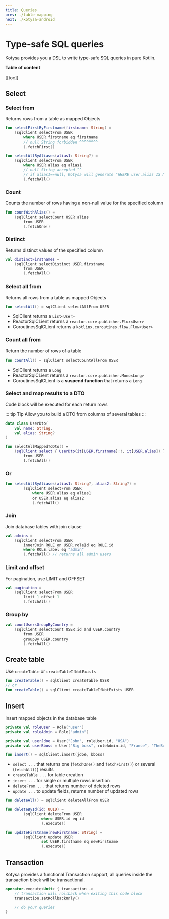 ```yaml
---
title: Queries
prev: ./table-mapping
next: ./kotysa-android
---
```


# Type-safe SQL queries

Kotysa provides you a DSL to write type-safe SQL queries in pure Kotlin.

**Table of content**

[[toc]]

## Select

### Select from

Returns rows from a table as mapped Objects

```kotlin
fun selectFirstByFirstname(firstname: String) =
    (sqlClient selectFrom USER
        where USER.firstname eq firstname
        // null String forbidden ^^^^^^^^
        ).fetchFirst()

fun selectAllByAliases(alias1: String?) =
    (sqlClient selectFrom USER
        where USER.alias eq alias1
        // null String accepted ^^
        // if alias1==null, Kotysa will generate "WHERE user.alias IS NULL" SQL
        ).fetchAll()
```

### Count

Counts the number of rows having a non-null value for the specified column

```kotlin
fun countWithAlias() =
    (sqlClient selectCount USER.alias
        from USER
        ).fetchOne()
```

### Distinct

Returns distinct values of the specified column

```kotlin
val distinctFirstnames =
    (sqlClient selectDistinct USER.firstname
        from USER
        ).fetchAll()
```

### Select all from

Returns all rows from a table as mapped Objects

```kotlin
fun selectAll() = sqlClient selectAllFrom USER
```
* SqlClient returns a `List<User>`
* ReactorSqlCLient returns a `reactor.core.publisher.Flux<User>`
* CoroutinesSqlCLient returns a `kotlinx.coroutines.flow.Flow<User>`

### Count all from

Return the number of rows of a table
```kotlin
fun countAll() = sqlClient selectCountAllFrom USER
```

* SqlClient returns a `Long`
* ReactorSqlCLient returns a `reactor.core.publisher.Mono<Long>`
* CoroutinesSqlCLient is a **suspend function** that returns a `Long`

### Select and map results to a DTO
Code block will be executed for each return rows

::: tip Tip
Allow you to build a DTO from columns of several tables
:::

```kotlin
data class UserDto(
    val name: String,
    val alias: String?
)

fun selectAllMappedToDto() =
    (sqlClient select { UserDto(it[USER.firstname]!!, it[USER.alias]) }
        from USER
        ).fetchAll()
```

### Or

```kotlin
fun selectAllByAliases(alias1: String?, alias2: String?) =
        (sqlClient selectFrom USER
            where USER.alias eq alias1
            or USER.alias eq alias2
            ).fetchAll()
```

### Join

Join database tables with join clause

```kotlin
val admins =
    (sqlClient selectFrom USER
        innerJoin ROLE on USER.roleId eq ROLE.id
        where ROLE.label eq "admin"
        ).fetchAll() // returns all admin users
```

### Limit and offset

For pagination, use LIMIT and OFFSET

```kotlin
val pagination =
    (sqlClient selectFrom USER
        limit 1 offset 1
        ).fetchAll()
```

### Group by

```kotlin
val countUsersGroupByCountry =
    (sqlClient selectCount USER.id and USER.country
        from USER
        groupBy USER.country
        ).fetchAll()
```

## Create table

Use `createTable` or `createTableIfNotExists`

```kotlin
fun createTable() = sqlClient createTable USER
// or
fun createTable() = sqlClient createTableIfNotExists USER
```

## Insert

Insert mapped objects in the database table

```kotlin
private val roleUser = Role("user")
private val roleAdmin = Role("admin")

private val userJdoe = User("John", roleUser.id, "USA")
private val userBboss = User("Big boss", roleAdmin.id, "France", "TheBoss")

fun insert() = sqlClient.insert(jdoe, bboss)
```

* ```select ...``` that returns one (```fetchOne()``` and ```fetchFirst()```) or several (```fetchAll()```) results
* ```createTable ...``` for table creation
* ```insert ...``` for single or multiple rows insertion
* ```deleteFrom ...``` that returns number of deleted rows
* ```update ...``` to update fields, returns number of updated rows

```kotlin
fun deleteAll() = sqlClient deleteAllFrom USER

fun deleteById(id: UUID) =
        (sqlClient deleteFrom USER
                where USER.id eq id
                ).execute()

fun updateFirstname(newFirstname: String) =
        (sqlClient update USER
                set USER.firstname eq newFirstname
                ).execute()
```

## Transaction

Kotysa provides a functional Transaction support, all queries inside the transaction block will be transactional.

```kotlin
operator.execute<Unit> { transaction ->
    // transaction will rollback when exiting this code block
    transaction.setRollbackOnly()

    // do your queries
}
```

